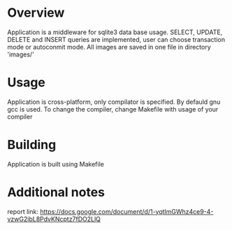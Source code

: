 # Overview

Application is a middleware for sqlite3 data base usage. SELECT, UPDATE, DELETE and INSERT queries are implemented, user can choose transaction mode or autoconmit mode.
All images are saved in one file in directory 'images/'

# Usage

Application is cross-platform, only compilator is specified. By defauld gnu gcc is used. To change the compiler, change Makefile with usage of your compiler

# Building

Application is built using Makefile

# Additional notes

report link: https://docs.google.com/document/d/1-yqtlmGWhz4ce9-4-vzwG2ibL8PdvKNcptz7fDO2LlQ

